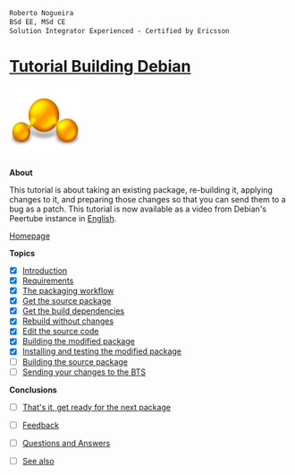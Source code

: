 ```
Roberto Nogueira  
BSd EE, MSd CE
Solution Integrator Experienced - Certified by Ericsson
```
# [Tutorial Building Debian](https://github.com/enogrob/tutorial-building-debian)

![tutorial image](images/tutorial.png)

**About**

This tutorial is about taking an existing package, re-building it, applying changes to it, and preparing those changes so that you can send them to a bug as a patch. This tutorial is now available as a video from Debian's Peertube instance in [English](https://peertube.debian.social/w/ceb19fea-a2ad-4e19-b783-19c6fd7d40da).

[Homepage](https://wiki.debian.org/BuildingTutorial)

**Topics**

* [x] [Introduction](https://wiki.debian.org/BuildingTutorial#Introduction)
* [X] [Requirements](https://wiki.debian.org/Packaging/Pre-Requisites/Virtual-Machine)
* [x] [The packaging workflow](https://wiki.debian.org/BuildingTutorial#The_packaging_workflow)
* [x] [Get the source package](https://wiki.debian.org/BuildingTutorial#Get_the_source_package)
* [x] [Get the build dependencies](https://wiki.debian.org/BuildingTutorial#Get_the_build_dependencies)
* [x] [Rebuild without changes](https://wiki.debian.org/BuildingTutorial#Rebuild_without_changes)
* [x] [Edit the source code](https://wiki.debian.org/BuildingTutorial#Edit_the_source_code)
* [x] [Building the modified package](https://wiki.debian.org/BuildingTutorial#Building_the_modified_package)
* [x] [Installing and testing the modified package](https://wiki.debian.org/BuildingTutorial#Installing_and_testing_the_modified_package)
* [ ] [Building the source package](https://wiki.debian.org/BuildingTutorial#Building_the_source_package)
* [ ] [Sending your changes to the BTS](https://wiki.debian.org/BuildingTutorial#Sending_your_changes_to_the_BTS)

**Conclusions**

* [ ] [That's it, get ready for the next package](https://wiki.debian.org/BuildingTutorial#That.27s_it.2C_get_ready_for_the_next_package)
* [ ] [Feedback](https://wiki.debian.org/BuildingTutorial#Feedback)
* [ ] [Questions and Answers](https://wiki.debian.org/BuildingTutorial#Questions_and_Answers)
* [ ] [See also](https://wiki.debian.org/BuildingTutorial#See_also)

